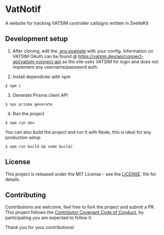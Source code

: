 # VatNotif

A website for tracking VATSIM controller callsigns written in SvelteKit

## Development setup
1) After cloning, edit the [.env.example](https://github.com/kristiankunc/VatNotif-web/blob/main/.env.example) with your config. Information on VATSIM OAuth can be found @ https://vatsim.dev/api/connect-api/vatsim-connect-api as the site uses VATSIM for login and does not implement any username/password auth.

2) Install dependcies with npm
```
$ npm i
```

3) Generate Prisma client API
```
$ npx prisma generate
```

4) Run the project
```
$ npm run dev
```
You can also build the project and run it with Node, this is ideal for any production setup
```
$ npm run build && node build/
```

## License
This project is released under the MIT License - see the [LICENSE](https://github.com/kristiankunc/VatNotif-api/blob/main/LICENSE). file for details.

## Contributing
Contributions are welcome, feel free to fork the project and submit a PR.
This project follows the [Contributor Covenant Code of Conduct](https://www.contributor-covenant.org/version/2/0/code_of_conduct/), by participating you are expected to follow it.

Thank you for your contributions!
